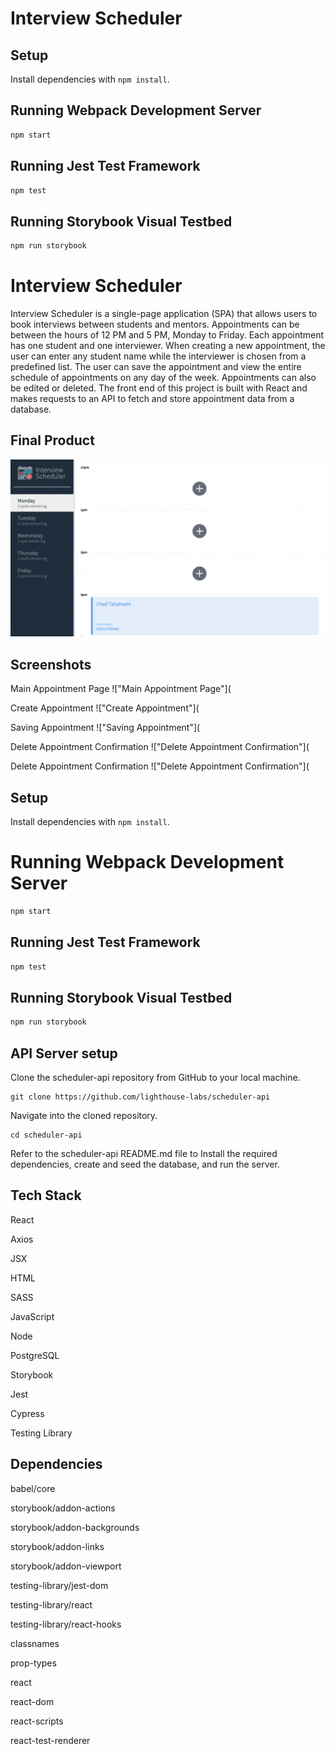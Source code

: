 # Interview Scheduler

## Setup

Install dependencies with `npm install`.

## Running Webpack Development Server

```sh
npm start
```

## Running Jest Test Framework

```sh
npm test
```

## Running Storybook Visual Testbed

```sh
npm run storybook
```
# Interview Scheduler

Interview Scheduler is a single-page application (SPA) that allows users to book interviews between students and mentors. Appointments can be between the hours of 12 PM and 5 PM, Monday to Friday. Each appointment has one student and one interviewer. When creating a new appointment, the user can enter any student name while the interviewer is chosen from a predefined list. The user can save the appointment and view the entire schedule of appointments on any day of the week. Appointments can also be edited or deleted. The front end of this project is built with React and makes requests to an API to fetch and store appointment data from a database.

## Final Product
!["Preview"](https://github.com/Megwilken/scheduler2/blob/562f147321381a6286ac15675c56fa9d6ee271f5/public/GIFs/preview.gif)
## Screenshots

Main Appointment Page
!["Main Appointment Page"](

Create Appointment
!["Create Appointment"](

Saving Appointment
!["Saving Appointment"](

Delete Appointment Confirmation
!["Delete Appointment Confirmation"](

Delete Appointment Confirmation
!["Delete Appointment Confirmation"](


## Setup

Install dependencies with `npm install`.
# Running Webpack Development Server
```sh
npm start
```
## Running Jest Test Framework
```sh
npm test
```
## Running Storybook Visual Testbed
```sh
npm run storybook
```
## API Server setup

Clone the scheduler-api repository from GitHub to your local machine.

   ```
   git clone https://github.com/lighthouse-labs/scheduler-api
   ```

Navigate into the cloned repository.

   ```
   cd scheduler-api
   ```

Refer to the scheduler-api README.md file to Install the required dependencies, create and seed the database, and run the server. 

## Tech Stack

React

Axios

JSX

HTML

SASS

JavaScript

Node

PostgreSQL

Storybook

Jest

Cypress

Testing Library
## Dependencies

babel/core

storybook/addon-actions

storybook/addon-backgrounds

storybook/addon-links

storybook/addon-viewport

testing-library/jest-dom

testing-library/react

testing-library/react-hooks

classnames

prop-types

react

react-dom

react-scripts

react-test-renderer